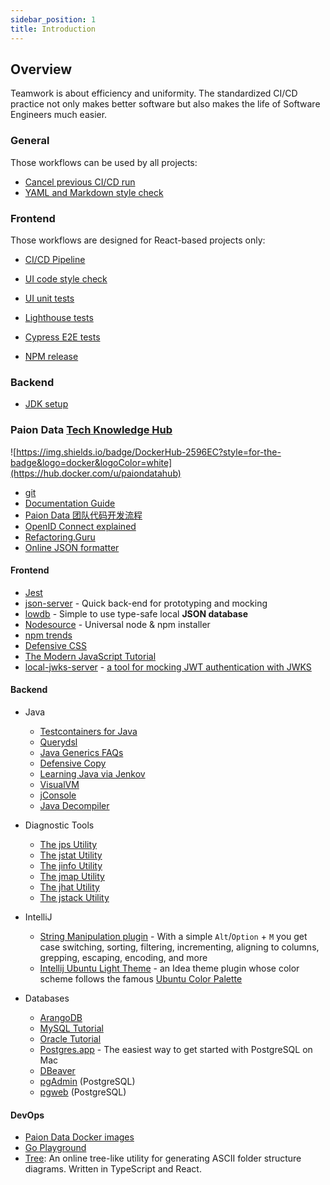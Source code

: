 ```yaml
---
sidebar_position: 1
title: Introduction
---
```


Overview
--------

Teamwork is about efficiency and uniformity. The standardized CI/CD practice not only makes better software but also
makes the life of Software Engineers much easier.

### General

Those workflows can be used by all projects:

- [Cancel previous CI/CD run](general/cancel-previous-run.md)
- [YAML and Markdown style check](yml-md-style-and-link-checks)

### Frontend

Those workflows are designed for React-based projects only:

- [CI/CD Pipeline](r)

- [UI code style check](react/code-style)
- [UI unit tests](react/ui-unit-test.md)
- [Lighthouse tests](react/lighthouse.md)
- [Cypress E2E tests](react/cypress-e2e.md)
- [NPM release](react/npm-release.md)

### Backend

- [JDK setup](webservice/jdk-setup.md)

### Paion Data [Tech Knowledge Hub](https://github.com/orgs/paion-data/repositories?q=topic%3Adocumentation)

![https://img.shields.io/badge/DockerHub-2596EC?style=for-the-badge&logo=docker&logoColor=white](https://hub.docker.com/u/paiondatahub)

- [git](https://git.paion-data.dev/)
- [Documentation Guide](https://writethedocs.paion-data.dev/)
- [Paion Data 团队代码开发流程](https://github.com/paion-data/.github/wiki/Paion-Data-团队代码开发流程)
- [OpenID Connect explained](https://connect2id.com/learn/openid-connect)
- [Refactoring.Guru](https://refactoring.guru/)
- [Online JSON formatter](https://jsonformatter.curiousconcept.com/#)

#### Frontend

- [Jest](https://jest.paion-data.dev/)
- [json-server](https://github.com/typicode/json-server) - Quick back-end for prototyping and mocking
- [lowdb](https://github.com/typicode/lowdb) - Simple to use type-safe local __JSON database__
- [Nodesource](https://deb.nodesource.com/) - Universal node & npm installer
- [npm trends](https://npmtrends.com/)
- [Defensive CSS](https://defensivecss.dev/)
- [The Modern JavaScript Tutorial](https://javascript.info/)
- [local-jwks-server](https://github.com/murar8/local-jwks-server) - [a tool for mocking JWT authentication with JWKS](https://www.reddit.com/r/webdev/comments/15crsg3/i_made_a_tool_for_mocking_jwt_authentication_with/?utm_source=share&utm_medium=web3x&utm_name=web3xcss&utm_term=1&utm_content=share_button)

#### Backend

- Java

  - [Testcontainers for Java](http://testcontainers-java.paion-data.dev/)
  - [Querydsl](http://querydsl.com/)
  - [Java Generics FAQs](http://www.angelikalanger.com/GenericsFAQ/JavaGenericsFAQ.html)
  - [Defensive Copy](http://www.javapractices.com/topic/TopicAction.do?Id=15)
  - [Learning Java via Jenkov](https://jenkov.com/)
  - [VisualVM](https://visualvm.github.io/)
  - [jConsole](https://openjdk.java.net/tools/svc/jconsole/)
  - [Java Decompiler](http://java-decompiler.github.io/)

- Diagnostic Tools

    - [The jps Utility](https://docs.oracle.com/javase/8/docs/technotes/guides/troubleshoot/tooldescr015.html)
    - [The jstat Utility](https://docs.oracle.com/javase/8/docs/technotes/guides/troubleshoot/tooldescr017.html)
    - [The jinfo Utility](https://docs.oracle.com/javase/8/docs/technotes/guides/troubleshoot/tooldescr013.html)
    - [The jmap Utility](https://docs.oracle.com/javase/8/docs/technotes/guides/troubleshoot/tooldescr014.html)
    - [The jhat Utility](https://docs.oracle.com/javase/8/docs/technotes/guides/troubleshoot/tooldescr012.html)
    - [The jstack Utility](https://docs.oracle.com/javase/8/docs/technotes/guides/troubleshoot/tooldescr016.html)

- IntelliJ

  - [String Manipulation plugin](https://plugins.jetbrains.com/plugin/2162-string-manipulation) - With a simple
    `Alt`/`Option` + `M` you get case switching, sorting, filtering, incrementing, aligning to columns, grepping,
    escaping, encoding, and more
  - [Intellij Ubuntu Light Theme](https://github.com/QubitPi/intellij-theme-ubuntu) - an Idea theme plugin whose color
    scheme follows the famous [Ubuntu Color Palette](https://design.ubuntu.com/brand/colour-palette)

- Databases

  - [ArangoDB](https://arango.paion-data.dev/)
  - [MySQL Tutorial](https://www.mysqltutorial.org/)
  - [Oracle Tutorial](https://www.oracletutorial.com/)
  - [Postgres.app](https://postgresapp.com/) - The easiest way to get started with PostgreSQL on Mac
  - [DBeaver](https://dbeaver.io/)
  - [pgAdmin](https://github.com/pgadmin-org/pgadmin4) (PostgreSQL)
  - [pgweb](https://github.com/sosedoff/pgweb) (PostgreSQL)

#### DevOps

- [Paion Data Docker images](https://linuxserver.paion-data.dev/)
- [Go Playground](https://go.dev/play/)
- [Tree](https://tree.nathanfriend.io/): An online tree-like utility for generating ASCII folder structure diagrams.
  Written in TypeScript and React.
